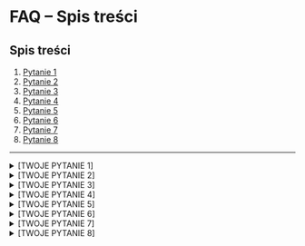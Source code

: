 # FAQ – Spis treści

## Spis treści
1. [Pytanie 1](#pytanie-1)
2. [Pytanie 2](#pytanie-2)
3. [Pytanie 3](#pytanie-3)
4. [Pytanie 4](#pytanie-4)
5. [Pytanie 5](#pytanie-5)
6. [Pytanie 6](#pytanie-6)
7. [Pytanie 7](#pytanie-7)
8. [Pytanie 8](#pytanie-8)

---

<details>
  <summary id="pytanie-1">[TWOJE PYTANIE 1]</summary>
  [TWOJA ODPOWIEDŹ 1]
</details>

<details>
  <summary id="pytanie-2">[TWOJE PYTANIE 2]</summary>
  [TWOJA ODPOWIEDŹ 2]
</details>

<details>
  <summary id="pytanie-3">[TWOJE PYTANIE 3]</summary>
  [TWOJA ODPOWIEDŹ 3]
</details>

<details>
  <summary id="pytanie-4">[TWOJE PYTANIE 4]</summary>
  [TWOJA ODPOWIEDŹ 4]
</details>

<details>
  <summary id="pytanie-5">[TWOJE PYTANIE 5]</summary>
  [TWOJA ODPOWIEDŹ 5]
</details>

<details>
  <summary id="pytanie-6">[TWOJE PYTANIE 6]</summary>
  [TWOJA ODPOWIEDŹ 6]
</details>

<details>
  <summary id="pytanie-7">[TWOJE PYTANIE 7]</summary>
  [TWOJA ODPOWIEDŹ 7]
</details>

<details>
  <summary id="pytanie-8">[TWOJE PYTANIE 8]</summary>
  [TWOJA ODPOWIEDŹ 8]
</details>
